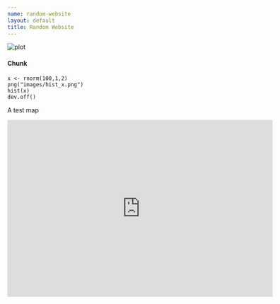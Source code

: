 ```yaml
--- 
name: random-website
layout: default
title: Random Website
---
```


<!--![plot](/images/hist_x.png)-->
![plot](/random-website/images/hist_x.png)

#### Chunk ####
    x <- rnorm(100,1,2)
    png("images/hist_x.png")
    hist(x)
    dev.off()

<p></p>


A test map

<iframe style="border: none;" height="400" width="600" src="http://brawn.anu.edu.au:8081/geoexplorer/viewer/#maps/1"></iframe>

[1]: http://www.nectar.org.au/research-cloud/ "Nectar"

